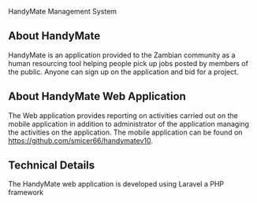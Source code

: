HandyMate Management System

## About HandyMate

HandyMate is an application provided to the Zambian community as a human resourcing tool helping people pick up jobs posted by members of the public. Anyone can sign up on the application and bid for a project.

## About HandyMate Web Application

The Web application provides reporting on activities carried out on the mobile application in addition to administrator of the application managing the activities on the application. The mobile application can be found on https://github.com/smicer66/handymatev10.

## Technical Details

The HandyMate web application is developed using Laravel a PHP framework
 
